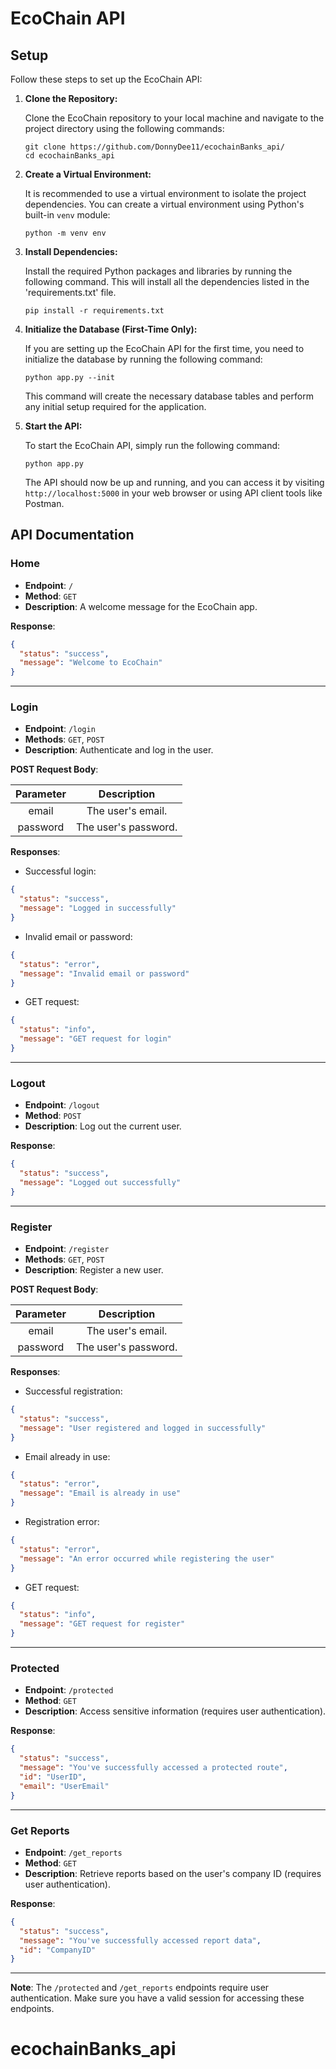 # EcoChain API

## Setup

Follow these steps to set up the EcoChain API:

1. **Clone the Repository:**

   Clone the EcoChain repository to your local machine and navigate to the project directory using the following commands:

   ```
   git clone https://github.com/DonnyDee11/ecochainBanks_api/
   cd ecochainBanks_api
   ```

2. **Create a Virtual Environment:**

   It is recommended to use a virtual environment to isolate the project dependencies. You can create a virtual environment using Python's built-in `venv` module:

   ```
   python -m venv env
   ```

3. **Install Dependencies:**

   Install the required Python packages and libraries by running the following command. This will install all the dependencies listed in the 'requirements.txt' file.

   ```
   pip install -r requirements.txt
   ```

4. **Initialize the Database (First-Time Only):**

   If you are setting up the EcoChain API for the first time, you need to initialize the database by running the following command:

   ```
   python app.py --init
   ```

   This command will create the necessary database tables and perform any initial setup required for the application.

5. **Start the API:**

   To start the EcoChain API, simply run the following command:

   ```
   python app.py
   ```

   The API should now be up and running, and you can access it by visiting `http://localhost:5000` in your web browser or using API client tools like Postman.

## API Documentation

### Home

- **Endpoint**: `/`
- **Method**: `GET`
- **Description**: A welcome message for the EcoChain app.

**Response**:
```json
{
  "status": "success",
  "message": "Welcome to EcoChain"
}
```

---

### Login

- **Endpoint**: `/login`
- **Methods**: `GET`, `POST`
- **Description**: Authenticate and log in the user.

**POST Request Body**:

| Parameter | Description           |
|:---------:|:---------------------:|
| email     | The user's email.     |
| password  | The user's password.  |

**Responses**:

- Successful login:
```json
{
  "status": "success",
  "message": "Logged in successfully"
}
```

- Invalid email or password:
```json
{
  "status": "error",
  "message": "Invalid email or password"
}
```

- GET request:
```json
{
  "status": "info",
  "message": "GET request for login"
}
```

---

### Logout

- **Endpoint**: `/logout`
- **Method**: `POST`
- **Description**: Log out the current user.

**Response**:
```json
{
  "status": "success",
  "message": "Logged out successfully"
}
```

---

### Register

- **Endpoint**: `/register`
- **Methods**: `GET`, `POST`
- **Description**: Register a new user.

**POST Request Body**:

| Parameter | Description           |
|:---------:|:---------------------:|
| email     | The user's email.     |
| password  | The user's password.  |

**Responses**:

- Successful registration:
```json
{
  "status": "success",
  "message": "User registered and logged in successfully"
}
```

- Email already in use:
```json
{
  "status": "error",
  "message": "Email is already in use"
}
```

- Registration error:
```json
{
  "status": "error",
  "message": "An error occurred while registering the user"
}
```

- GET request:
```json
{
  "status": "info",
  "message": "GET request for register"
}
```

---

### Protected

- **Endpoint**: `/protected`
- **Method**: `GET`
- **Description**: Access sensitive information (requires user authentication).

**Response**:
```json
{
  "status": "success",
  "message": "You've successfully accessed a protected route",
  "id": "UserID",
  "email": "UserEmail"
}
```

---

### Get Reports

- **Endpoint**: `/get_reports`
- **Method**: `GET`
- **Description**: Retrieve reports based on the user's company ID (requires user authentication).

**Response**:
```json
{
  "status": "success",
  "message": "You've successfully accessed report data",
  "id": "CompanyID"
}
```

---

**Note**: The `/protected` and `/get_reports` endpoints require user authentication. Make sure you have a valid session for accessing these endpoints.
# ecochainBanks_api
